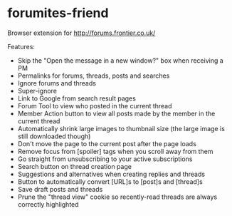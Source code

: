 forumites-friend
================

Browser extension for http://forums.frontier.co.uk/

Features:

* Skip the "Open the message in a new window?" box when receiving a PM
* Permalinks for forums, threads, posts and searches
* Ignore forums and threads
* Super-ignore
* Link to Google from search result pages
* Forum Tool to view who posted in the current thread
* Member Action button to view all posts made by the member in the current thread
* Automatically shrink large images to thumbnail size (the large image is still downloaded though)
* Don't move the page to the current post after the page loads
* Remove focus from [spoiler] tags when you scroll away from them
* Go straight from unsubscribing to your active subscriptions
* Search button on thread creation page
* Suggestions and alternatives when creating replies and threads
* Button to automatically convert [URL]s to [post]s and [thread]s
* Save draft posts and threads
* Prune the "thread view" cookie so recently-read threads are always correctly highlighted
